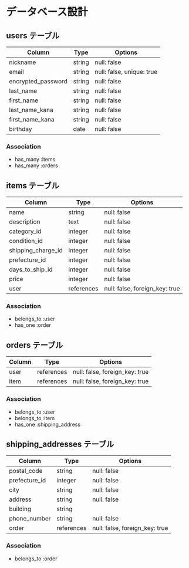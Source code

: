 # データベース設計

## users テーブル
| Column             | Type   | Options                        |
|--------------------|--------|--------------------------------|
| nickname           | string | null: false                    |
| email              | string | null: false, unique: true      |
| encrypted_password | string | null: false                    |
| last_name          | string | null: false                    |
| first_name         | string | null: false                    |
| last_name_kana     | string | null: false                    |
| first_name_kana    | string | null: false                    |
| birthday           | date   | null: false                    |

### Association
- has_many :items
- has_many :orders


## items テーブル
| Column              | Type       | Options                        |
|---------------------|------------|--------------------------------|
| name                | string     | null: false                    |
| description         | text       | null: false                    |
| category_id         | integer    | null: false                    | <!-- ActiveHash -->
| condition_id        | integer    | null: false                    | <!-- ActiveHash -->
| shipping_charge_id  | integer    | null: false                    | <!-- ActiveHash -->
| prefecture_id       | integer    | null: false                    | <!-- ActiveHash -->
| days_to_ship_id     | integer    | null: false                    | <!-- ActiveHash -->
| price               | integer    | null: false                    |
| user                | references | null: false, foreign_key: true |

### Association
- belongs_to :user
- has_one :order


## orders テーブル
| Column   | Type       | Options                        |
|----------|------------|--------------------------------|
| user     | references | null: false, foreign_key: true |
| item     | references | null: false, foreign_key: true |

### Association
- belongs_to :user
- belongs_to :item
- has_one :shipping_address


## shipping_addresses テーブル
| Column        | Type       | Options                        |
|---------------|------------|--------------------------------|
| postal_code   | string     | null: false                    |
| prefecture_id | integer    | null: false                    | <!-- ActiveHash -->
| city          | string     | null: false                    |
| address       | string     | null: false                    |
| building      | string     |                                |
| phone_number  | string     | null: false                    |
| order         | references | null: false, foreign_key: true |

### Association
- belongs_to :order